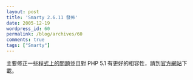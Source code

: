 ```yaml
---
layout: post
title: 'Smarty 2.6.11 發佈'
date: 2005-12-19
wordpress_id: 60
permalink: /blog/archives/60
comments: true
tags: ["Smarty"]
---
```


主要修正一些[程式上的問題](http://smarty.php.net/misc/NEWS)並且對 PHP 5.1 有更好的相容性，請到[官方網站](http://smarty.php.net)下載。
